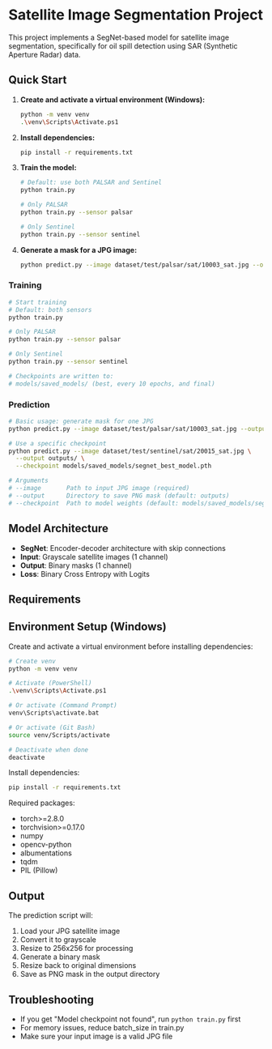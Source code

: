# Satellite Image Segmentation Project

This project implements a SegNet-based model for satellite image segmentation, specifically for oil spill detection using SAR (Synthetic Aperture Radar) data.

## Quick Start

1. **Create and activate a virtual environment (Windows):**
   ```bash
   python -m venv venv
   .\venv\Scripts\Activate.ps1
   ```

2. **Install dependencies:**
   ```bash
   pip install -r requirements.txt
   ```

3. **Train the model:**
   ```bash
   # Default: use both PALSAR and Sentinel
   python train.py

   # Only PALSAR
   python train.py --sensor palsar

   # Only Sentinel
   python train.py --sensor sentinel
   ```

4. **Generate a mask for a JPG image:**
   ```bash
   python predict.py --image dataset/test/palsar/sat/10003_sat.jpg --output outputs/
   ```


### Training
```bash
# Start training
# Default: both sensors
python train.py

# Only PALSAR
python train.py --sensor palsar

# Only Sentinel
python train.py --sensor sentinel

# Checkpoints are written to:
# models/saved_models/ (best, every 10 epochs, and final)
```

### Prediction
```bash
# Basic usage: generate mask for one JPG
python predict.py --image dataset/test/palsar/sat/10003_sat.jpg --output outputs/

# Use a specific checkpoint
python predict.py --image dataset/test/sentinel/sat/20015_sat.jpg \
  --output outputs/ \
  --checkpoint models/saved_models/segnet_best_model.pth

# Arguments
# --image       Path to input JPG image (required)
# --output      Directory to save PNG mask (default: outputs)
# --checkpoint  Path to model weights (default: models/saved_models/segnet_best_model.pth)
```

## Model Architecture

- **SegNet**: Encoder-decoder architecture with skip connections
- **Input**: Grayscale satellite images (1 channel)
- **Output**: Binary masks (1 channel)
- **Loss**: Binary Cross Entropy with Logits

## Requirements

## Environment Setup (Windows)

Create and activate a virtual environment before installing dependencies:

```bash
# Create venv
python -m venv venv

# Activate (PowerShell)
.\venv\Scripts\Activate.ps1

# Or activate (Command Prompt)
venv\Scripts\activate.bat

# Or activate (Git Bash)
source venv/Scripts/activate

# Deactivate when done
deactivate
```

Install dependencies:
```bash
pip install -r requirements.txt
```

Required packages:
- torch>=2.8.0
- torchvision>=0.17.0
- numpy
- opencv-python
- albumentations
- tqdm
- PIL (Pillow)

## Output

The prediction script will:
1. Load your JPG satellite image
2. Convert it to grayscale
3. Resize to 256x256 for processing
4. Generate a binary mask
5. Resize back to original dimensions
6. Save as PNG mask in the output directory

## Troubleshooting

- If you get "Model checkpoint not found", run `python train.py` first
- For memory issues, reduce batch_size in train.py
- Make sure your input image is a valid JPG file